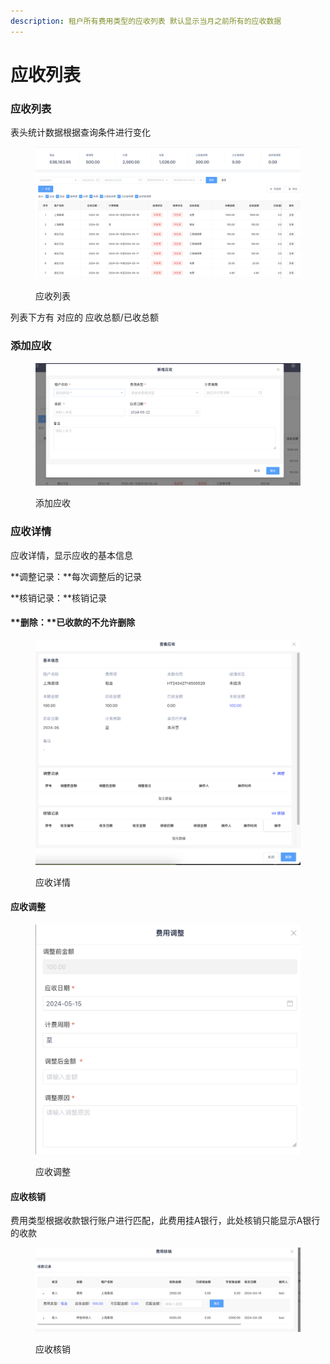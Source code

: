 ```yaml
---
description: 租户所有费用类型的应收列表 默认显示当月之前所有的应收数据
---
```


# 应收列表

### 应收列表

表头统计数据根据查询条件进行变化

<figure><img src="../../../.gitbook/assets/image (81).png" alt=""><figcaption><p>应收列表</p></figcaption></figure>

列表下方有 对应的 应收总额/已收总额

### 添加应收

<figure><img src="../../../.gitbook/assets/image (82).png" alt=""><figcaption><p>添加应收</p></figcaption></figure>

### 应收详情

应收详情，显示应收的基本信息

**调整记录：**每次调整后的记录

**核销记录：**核销记录

#### **删除：**已收款的不允许删除

<figure><img src="../../../.gitbook/assets/image (84).png" alt=""><figcaption><p>应收详情</p></figcaption></figure>

#### 应收调整

<figure><img src="../../../.gitbook/assets/image (85).png" alt=""><figcaption><p>应收调整</p></figcaption></figure>

#### 应收核销

费用类型根据收款银行账户进行匹配，此费用挂A银行，此处核销只能显示A银行的收款

<figure><img src="../../../.gitbook/assets/image (86).png" alt=""><figcaption><p>应收核销</p></figcaption></figure>

